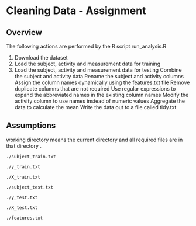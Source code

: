 # Cleaning Data - Assignment

## Overview
The following actions are performed by the R script run_analysis.R

1.  Download the dataset
2.  Load the subject, activity and measurement data for training
3.  Load the subject, activity and measurement data for testing
Combine the subject and activity data
Rename the subject and activity columns
Assign the column names dynamically using the features.txt file
Remove duplicate columns that are not required
Use regular expressions to expand the abbreviated names in the existing column names
Modify the activity column to use names instead of numeric values
Aggregate the data to calculate the mean
Write the data out to a file called tidy.txt


## Assumptions

working directory means the current directory and all required files are in that directory
    .
    
    ./subject_train.txt
    
    ./y_train.txt
    
    ./X_train.txt
    
    ./subject_test.txt
    
    ./y_test.txt
    
    ./X_test.txt
    
    ./features.txt
    
 
